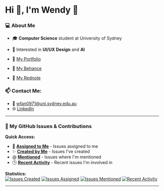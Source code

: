 # Hi 👋, I'm Wendy 🌊

### 💻 About Me
- 🎓 **Computer Science** student at University of Sydney
- 🎨 Interested in **UI/UX Design** and **AI**

- 🌟 [My Portfolio](https://wendyfff.framer.website/)
- 🔷 [My Behance](https://www.behance.net/wenyufan)
- 📕 [My Rednote](https://www.xiaohongshu.com/user/profile/6432ad8c000000000d01b1e5)

### 📫 Contact Me:
- 📧 [wfan0971@uni.sydney.edu.au](mailto:wfan0971@uni.sydney.edu.au)
- 🌐 [LinkedIn](https://linkedin.com/in/wenyu-fan)

---

### 🐛 My GitHub Issues & Contributions

**Quick Access:**
- 👤 [**Assigned to Me**](https://github.com/search?q=assignee%3AWendyfff0616+is%3Aissue) - Issues assigned to me
- ✨ [**Created by Me**](https://github.com/search?q=author%3AWendyfff0616+is%3Aissue) - Issues I've created
- @ [**Mentioned**](https://github.com/search?q=mentions%3AWendyfff0616+is%3Aissue) - Issues where I'm mentioned
- 🕒 [**Recent Activity**](https://github.com/search?q=involves%3AWendyfff0616+is%3Aissue) - Recent issues I'm involved in

**Statistics:**  
[![Issues Created](https://img.shields.io/badge/dynamic/json?color=blue&label=Created&query=%24.total_count&url=https%3A%2F%2Fapi.github.com%2Fsearch%2Fissues%3Fq%3Dauthor%3AWendyfff0616%2Bis%3Aissue)](https://github.com/search?q=author:Wendyfff0616+is:issue)
[![Issues Assigned](https://img.shields.io/badge/dynamic/json?color=green&label=Assigned&query=%24.total_count&url=https%3A%2F%2Fapi.github.com%2Fsearch%2Fissues%3Fq%3Dassignee%3AWendyfff0616%2Bis%3Aissue)](https://github.com/search?q=assignee:Wendyfff0616+is:issue)
[![Issues Mentioned](https://img.shields.io/badge/dynamic/json?color=orange&label=Mentioned&query=%24.total_count&url=https%3A%2F%2Fapi.github.com%2Fsearch%2Fissues%3Fq%3Dmentions%3AWendyfff0616%2Bis%3Aissue)](https://github.com/search?q=mentions:Wendyfff0616+is:issue)
[![Recent Activity](https://img.shields.io/badge/dynamic/json?color=purple&label=Involved&query=%24.total_count&url=https%3A%2F%2Fapi.github.com%2Fsearch%2Fissues%3Fq%3Dinvolves%3AWendyfff0616%2Bis%3Aissue)](https://github.com/search?q=involves:Wendyfff0616+is:issue)

---


<!-- ISSUES-LIST:END -->
